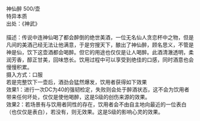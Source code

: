 <title>神仙醉</title>
<meta name="GENERATOR" content="WinCHM">
<meta http-equiv="Content-Type" content="text/html; charset=gb2312">
<br>神仙醉 500/壶
<br>特异本质
<br>出处：《神武》
<br>
<br>描述：传说中连神仙喝了都会醉倒的绝世美酒，一位无名仙人贪恋杯中之物，但是凡间的美酒己经无法让他满意，于是穷搜天下，酿出了神仙醉，顾名思义，不管是神是仙，饮下这壶酒都会喝醉。但它的用途也仅仅是让人喝醉。此酒清澈透明，柔润芳香，醇正甘美，回味悠长。饮用过程中可以享受到绝佳的口感，同时酒意也会慢慢积累。
<br>摄入方式：口服
<br>若是完整饮下一壶后，酒劲会猛然爆发，饮用者获得如下效果
<br>效果1：进行一次DC为40的强韧检定，失败则会处于醉酒状态，这不会为饮用者带来任何坏处，仅仅是使他喝醉，这是S级的创伤来源的效果。
<br>效果2：若场景有与饮用者同性的存在，饮用者会不由自主地向最近的一位表白（也仅仅是表白），若没有，则无效果。这是S级的影响心灵的效果。